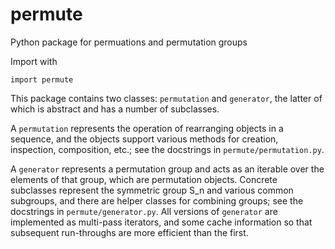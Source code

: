 # permute
Python package for permuations and permutation groups

Import with
```
import permute
```
This package contains two classes: `permutation` and `generator`, the latter of which is abstract and has a number of subclasses.

A `permutation` represents the operation of rearranging objects in a sequence, and the objects support various methods for creation, inspection, composition, etc.; see the docstrings in `permute/permutation.py`.

A `generator` represents a permutation group and acts as an iterable over the elements of that group, which are permutation objects.
Concrete subclasses represent the symmetric group S_n and various common subgroups, and there are helper classes for combining groups; see the docstrings in `permute/generator.py`.
All versions of `generator` are implemented as multi-pass iterators, and some cache information so that subsequent run-throughs are more efficient than the first.
